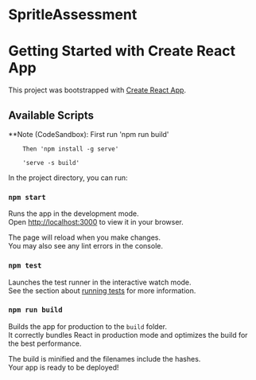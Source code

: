 # SpritleAssessment
# Getting Started with Create React App

This project was bootstrapped with [Create React App](https://github.com/facebook/create-react-app).

## Available Scripts
**Note (CodeSandbox): First run 'npm run build'

        Then 'npm install -g serve'
        
        'serve -s build'

In the project directory, you can run:

### `npm start`

Runs the app in the development mode.\
Open [http://localhost:3000](http://localhost:3000) to view it in your browser.

The page will reload when you make changes.\
You may also see any lint errors in the console.

### `npm test`

Launches the test runner in the interactive watch mode.\
See the section about [running tests](https://facebook.github.io/create-react-app/docs/running-tests) for more information.

### `npm run build`

Builds the app for production to the `build` folder.\
It correctly bundles React in production mode and optimizes the build for the best performance.

The build is minified and the filenames include the hashes.\
Your app is ready to be deployed!

